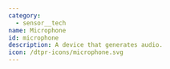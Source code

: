 ```yaml
---
category:
  - sensor__tech
name: Microphone
id: microphone
description: A device that generates audio.
icon: /dtpr-icons/microphone.svg
---
```


